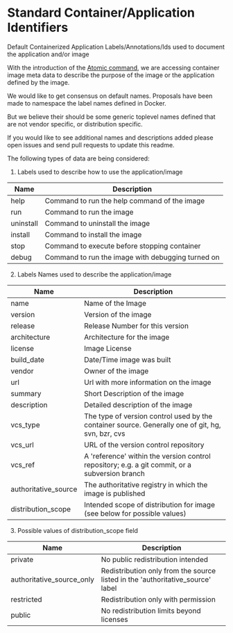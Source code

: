 # Standard Container/Application Identifiers
Default Containerized Application Labels/Annotations/Ids used to document the application and/or image

With the introduction of the [Atomic command](http://developerblog.redhat.com/2015/04/21/introducing-the-atomic-command/), we are accessing container image meta data to describe the purpose of the image or the application defined by the image.

We would like to get consensus on default names.  Proposals have been made to namespace the label names defined
in Docker.  

But we believe their should be some generic toplevel names defined that are not vendor specific, or
distribution specific.  

If you would like to see additional names and descriptions added please open issues and send pull requests to update this readme.

The following types of data are being considered:

1. Labels used to describe how to use the application/image

 | Name        | Description                            |
 |-------------|----------------------------------------|
 | help        | Command to run the help command of the image|
 | run         | Command to run the image|
 | uninstall   | Command to uninstall the image|
 | install     | Command to install the image|
 | stop        | Command to execute before stopping container|
 | debug       | Command to run the image with debugging turned on|

2. Labels Names used to describe the application/image

 | Name        | Description                            |
 |-------------|----------------------------------------|
 | name        | Name of the Image|
 | version     | Version of the image|
 | release     | Release Number for this version|
 | architecture| Architecture for the image|
 | license     | Image License|
 | build_date  | Date/Time image was built|
 | vendor      | Owner of the image| 
 | url         | Url with more information on the image|
 | summary     | Short Description of the image|
 | description | Detailed description of the image|
 | vcs_type    | The type of version control used by the container source. Generally one of git, hg, svn, bzr, cvs|
 | vcs_url     | URL of the version control repository|
 | vcs_ref     | A 'reference' within the version control repository; e.g. a git commit, or a subversion branch|
 | authoritative_source | The  authoritative registry in which the image is published|
 | distribution_scope  | Intended scope of distribution for image (see below for possible values)|

3. Possible values of distribution_scope field

 |Name         | Description |
 |-------------|-------------|
 | private     | No public redistribution intended|
 | authoritative_source_only  | Redistribution only from the source listed in the 'authoritative_source' label|
 | restricted  | Redistribution only with permission|
 | public      | No redistribution limits beyond licenses|

